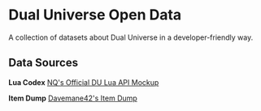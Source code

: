 # Dual Universe Open Data

A collection of datasets about Dual Universe in a developer-friendly way.

## Data Sources

**Lua Codex**
[NQ's Official DU Lua API Mockup](https://github.com/dual-universe/lua-examples/tree/main/api-mockup)

**Item Dump**
[Davemane42's Item Dump](https://docs.google.com/spreadsheets/d/1fGJyguTIV_jDLFdKkEyMr975VEyp2ICtp_6fZTDRSn4/edit)
